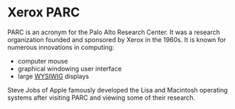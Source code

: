 # Xerox PARC

PARC is an acronym for the Palo Alto Research Center. It was a research organization founded and sponsored by
Xerox in the 1960s. It is known for numerous innovations in computing:

* computer mouse 
* graphical windowing user interface
* large [WYSIWIG](/wiki/WYSIWIG) displays

Steve Jobs of Apple famously developed the Lisa and Macintosh operating systems after
visiting PARC and viewing some of their research.
                